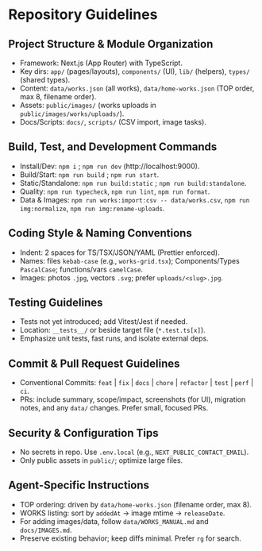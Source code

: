 # Repository Guidelines

## Project Structure & Module Organization
- Framework: Next.js (App Router) with TypeScript.
- Key dirs: `app/` (pages/layouts), `components/` (UI), `lib/` (helpers), `types/` (shared types).
- Content: `data/works.json` (all works), `data/home-works.json` (TOP order, max 8, filename order).
- Assets: `public/images/` (works uploads in `public/images/works/uploads/`).
- Docs/Scripts: `docs/`, `scripts/` (CSV import, image tasks).

## Build, Test, and Development Commands
- Install/Dev: `npm i` ; `npm run dev` (http://localhost:9000).
- Build/Start: `npm run build` ; `npm run start`.
- Static/Standalone: `npm run build:static` ; `npm run build:standalone`.
- Quality: `npm run typecheck`, `npm run lint`, `npm run format`.
- Data & Images: `npm run works:import:csv -- data/works.csv`, `npm run img:normalize`, `npm run img:rename-uploads`.

## Coding Style & Naming Conventions
- Indent: 2 spaces for TS/TSX/JSON/YAML (Prettier enforced).
- Names: files `kebab-case` (e.g., `works-grid.tsx`); Components/Types `PascalCase`; functions/vars `camelCase`.
- Images: photos `.jpg`, vectors `.svg`; prefer `uploads/<slug>.jpg`.

## Testing Guidelines
- Tests not yet introduced; add Vitest/Jest if needed.
- Location: `__tests__/` or beside target file (`*.test.ts[x]`).
- Emphasize unit tests, fast runs, and isolate external deps.

## Commit & Pull Request Guidelines
- Conventional Commits: `feat` | `fix` | `docs` | `chore` | `refactor` | `test` | `perf` | `ci`.
- PRs: include summary, scope/impact, screenshots (for UI), migration notes, and any `data/` changes. Prefer small, focused PRs.

## Security & Configuration Tips
- No secrets in repo. Use `.env.local` (e.g., `NEXT_PUBLIC_CONTACT_EMAIL`).
- Only public assets in `public/`; optimize large files.

## Agent-Specific Instructions
- TOP ordering: driven by `data/home-works.json` (filename order, max 8).
- WORKS listing: sort by `addedAt` → image mtime → `releaseDate`.
- For adding images/data, follow `data/WORKS_MANUAL.md` and `docs/IMAGES.md`.
- Preserve existing behavior; keep diffs minimal. Prefer `rg` for search.
